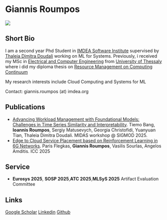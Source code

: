 # Giannis Roumpos

![](https://iroumpos.github.io/index_picture_new.jpg)

## Short Bio 

I am a second year Phd Student in [IMDEA Software Institute](https://software.imdea.org/) supervised by [Thaleia Dimitra Doudali](https://thaleia-dimitradoudali.github.io/) working on ML for Systems.
Previously, i received my MSc in [Electrical and Computer Engineering](https://www.e-ce.uth.gr/) from [University of Thessaly](https://www.uth.gr/en) where i did my diploma thesis on [Resource Management on Computing Continuum]()

My research interests include Cloud Computing and Systems for ML

Contact: giannis.roumpos (at) imdea.org



## Publications

* [Advancing Workload Management with Foundational Models: Challenges in Time Series Similarity and Interpretability](https://dl.acm.org/doi/pdf/10.1145/3737412.3743491). Tiemo Bang, **Ioannis Roumpos**, Sergiy Matusevych, Georgia Christofidi, Yuanyuan Tian,  Thaleia Dimitra Doudali. MIDAS workshop @ SIGMOD 2025.
* [Edge to Cloud Service Placement based on Reinforcement Learning in 6G Networks](). Paris Flegkas, **Giannis Roumpos**, Vasilis Sourlas, Angelos Amditis. ICC 2025



## Service 

* **Eurosys 2025**, **SOSP 2025**,**ATC 2025**,**MLSyS 2025** Artifact Evaluation Committee


## Links
[Google Scholar](https://scholar.google.com/citations?user=_X8TkssAAAAJ&hl=en)
[Linkedin](https://www.linkedin.com/in/giannis-roumpos-28a607198/)
[Github](https://github.com/iroumpos/)

